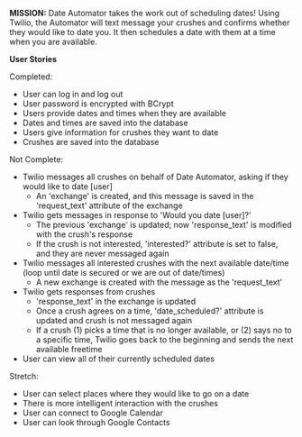 **MISSION:**
Date Automator takes the work out of scheduling dates! Using Twilio, the Automator will text message your crushes and confirms whether they would like to date you. It then schedules a date with them at a time when you are available.

**User Stories**

Completed:
* User can log in and log out 
* User password is encrypted with BCrypt
* Users provide dates and times when they are available
* Dates and times are saved into the database
* Users give information for crushes they want to date
* Crushes are saved into the database

Not Complete:
* Twilio messages all crushes on behalf of Date Automator, asking if they would like to date [user]
  * An 'exchange' is created, and this message is saved in the 'request_text' attribute of the exchange
* Twilio gets messages in response to 'Would you date [user]?'
  * The previous 'exchange' is updated; now 'response_text' is modified with the crush's response
  * If the crush is not interested, 'interested?' attribute is set to false, and they are never messaged again
* Twilio messages all interested crushes with the next available date/time (loop until date is secured or we are out of date/times)
  * A new exchange is created with the message as the 'request_text'
* Twilio gets responses from crushes
  * 'response_text' in the exchange is updated
  * Once a crush agrees on a time, 'date_scheduled?' attribute is updated and crush is not messaged again 
  * If a crush (1) picks a time that is no longer available, or (2) says no to a specific time, Twilio goes back to the beginning and sends the next available freetime
* User can view all of their currently scheduled dates

Stretch:

* User can select places where they would like to go on a date
* There is more intelligent interaction with the crushes
* User can connect to Google Calendar
* User can look through Google Contacts
